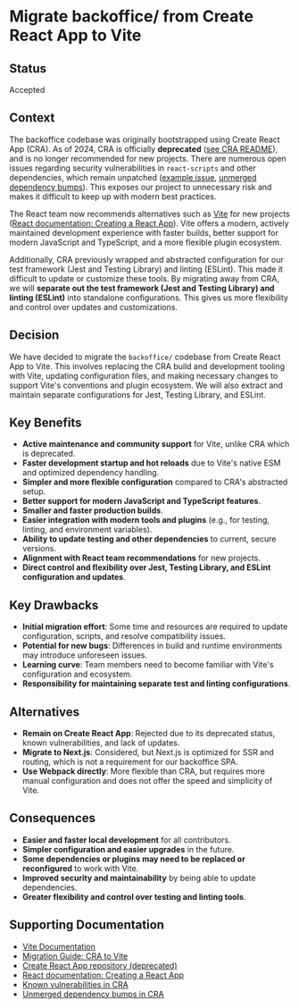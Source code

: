 # Migrate backoffice/ from Create React App to Vite

## Status

Accepted

## Context

The backoffice codebase was originally bootstrapped using Create React App (CRA). As of 2024, CRA is officially **deprecated** ([see CRA README](https://github.com/facebook/create-react-app)), and is no longer recommended for new projects. There are numerous open issues regarding security vulnerabilities in `react-scripts` and other dependencies, which remain unpatched ([example issue](https://github.com/facebook/create-react-app/issues/17040), [unmerged dependency bumps](https://github.com/facebook/create-react-app/pull/13778)). This exposes our project to unnecessary risk and makes it difficult to keep up with modern best practices.

The React team now recommends alternatives such as [Vite](https://vitejs.dev/) for new projects ([React documentation: Creating a React App](https://react.dev/learn/creating-a-react-app)). Vite offers a modern, actively maintained development experience with faster builds, better support for modern JavaScript and TypeScript, and a more flexible plugin ecosystem.

Additionally, CRA previously wrapped and abstracted configuration for our test framework (Jest and Testing Library) and linting (ESLint). This made it difficult to update or customize these tools. By migrating away from CRA, we will **separate out the test framework (Jest and Testing Library) and linting (ESLint)** into standalone configurations. This gives us more flexibility and control over updates and customizations.

## Decision

We have decided to migrate the `backoffice/` codebase from Create React App to Vite. This involves replacing the CRA build and development tooling with Vite, updating configuration files, and making necessary changes to support Vite's conventions and plugin ecosystem. We will also extract and maintain separate configurations for Jest, Testing Library, and ESLint.

## Key Benefits

- **Active maintenance and community support** for Vite, unlike CRA which is deprecated.
- **Faster development startup and hot reloads** due to Vite's native ESM and optimized dependency handling.
- **Simpler and more flexible configuration** compared to CRA's abstracted setup.
- **Better support for modern JavaScript and TypeScript features**.
- **Smaller and faster production builds**.
- **Easier integration with modern tools and plugins** (e.g., for testing, linting, and environment variables).
- **Ability to update testing and other dependencies** to current, secure versions.
- **Alignment with React team recommendations** for new projects.
- **Direct control and flexibility over Jest, Testing Library, and ESLint configuration and updates**.

## Key Drawbacks

- **Initial migration effort**: Some time and resources are required to update configuration, scripts, and resolve compatibility issues.
- **Potential for new bugs**: Differences in build and runtime environments may introduce unforeseen issues.
- **Learning curve**: Team members need to become familiar with Vite's configuration and ecosystem.
- **Responsibility for maintaining separate test and linting configurations**.

## Alternatives

- **Remain on Create React App**: Rejected due to its deprecated status, known vulnerabilities, and lack of updates.
- **Migrate to Next.js**: Considered, but Next.js is optimized for SSR and routing, which is not a requirement for our backoffice SPA.
- **Use Webpack directly**: More flexible than CRA, but requires more manual configuration and does not offer the speed and simplicity of Vite.

## Consequences

- **Easier and faster local development** for all contributors.
- **Simpler configuration and easier upgrades** in the future.
- **Some dependencies or plugins may need to be replaced or reconfigured** to work with Vite.
- **Improved security and maintainability** by being able to update dependencies.
- **Greater flexibility and control over testing and linting tools**.

## Supporting Documentation

- [Vite Documentation](https://vitejs.dev/guide/#scaffolding-your-first-vite-project)
- [Migration Guide: CRA to Vite](https://dev.to/henriquejensen/migrating-from-create-react-app-to-vite-a-quick-and-easy-guide-5e72)
- [Create React App repository (deprecated)](https://github.com/facebook/create-react-app)
- [React documentation: Creating a React App](https://react.dev/learn/creating-a-react-app)
- [Known vulnerabilities in CRA](https://github.com/facebook/create-react-app/issues/17040)
- [Unmerged dependency bumps in CRA](https://github.com/facebook/create-react-app/pull/13778)
